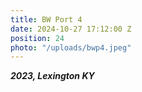 ```yaml
---
title: BW Port 4
date: 2024-10-27 17:12:00 Z
position: 24
photo: "/uploads/bwp4.jpeg"
---
```


***2023, Lexington KY***